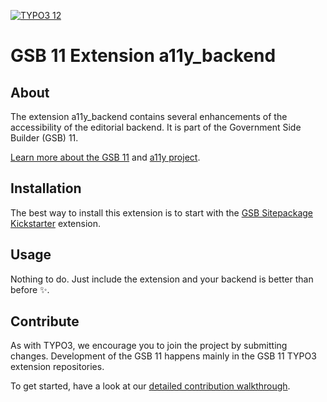 <!-- PROJECT SHIELDS -->
[![TYPO3 12](https://img.shields.io/badge/TYPO3-12-orange.svg)](https://get.typo3.org/version/12)

# GSB&nbsp;11 Extension a11y_backend


## About
The extension a11y_backend contains several enhancements of the accessibility of the editorial backend. It is part of the Government Side Builder (GSB) 11.

[Learn more about the GSB&nbsp;11][gsb11-readme-url] and [a11y project][a11y-project-url].


## Installation
The best way to install this extension is to start with the [GSB Sitepackage Kickstarter][kickstarter-url] extension.

## Usage
Nothing to do. Just include the extension and your backend is better than before ✨.

## Contribute
As with TYPO3, we encourage you to join the project by submitting changes. Development of the GSB&nbsp;11 happens mainly in the GSB&nbsp;11 TYPO3 extension repositories.

To get started, have a look at our [detailed contribution walkthrough](https://git.gsb-itzbund.de/gsb11/extensions/gitlab-profile/-/blob/main/CONTRIBUTING.md).


<!-- MARKDOWN LINKS & IMAGES -->
<!-- https://www.markdownguide.org/basic-syntax/#reference-style-links -->
[a11y-project-url]: https://www.a11yproject.com/
[gsb11-readme-url]: https://git.gsb-itzbund.de/gsb11/extensions
[kickstarter-url]: https://git.gsb-itzbund.de/gsb11/extensions/gsb_sitepackage